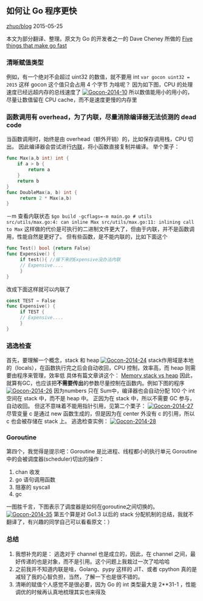## 如何让 Go 程序更快

[zhuo/blog](https://mzh.io/%E5%A6%82%E4%BD%95%E8%AE%A9Go%E7%A8%8B%E5%BA%8F%E6%9B%B4%E5%BF%AB)
2015-05-25

本文为部分翻译、整理。原文为 Go 的开发者之一的 Dave Cheney 所做的 [Five things that make go fast](http://dave.cheney.net/2014/06/07/five-things-that-make-go-fast)

### 清晰赋值类型

例如，有一个绝对不会超过 uint32 的数值，就不要用 int `var gocon uint32 = 2015` 这样 gocon 这个值只会占用 4 个字节
为啥呢？ 因为如下图，CPU 的处理速度已经远超内存的总线速度了 [![Gocon-2014-10](/asset/2015/05/Gocon-2014-10.jpg)](/asset/2015/05/Gocon-2014-10.jpg) 
所以数值能用小的用小的，尽量让数值留在 CPU cache，而不是速度更慢的内存里

### 函数调用有 overhead，为了内联，尽量消除编译器无法侦测的 dead code

当函数调用时，始终是由 overhead（额外开销）的，比如保存调用栈，CPU 切出。
因此编译器会尝试进行[内联](http://zh.wikipedia.org/wiki/%E5%86%85%E8%81%94%E5%87%BD%E6%95%B0)，将小函数直接复制并编译。
举个栗子：

```go
func Max(a,b int) int {
    if a > b {
        return a
    }
    return b
}
func DoubleMax(a, b) int {
     return 2 * Max(a,b)
}
```
    

－m 查看内联状态 `$go build -gcflags=-m main.go # utils src/utils/max.go:4: can
inline Max src/utils/max.go:11: inlining call to Max`
这样做的代价是可执行的二进制文件更大了，但由于内联，并不是函数调用，性能自然是更好了。 但有些函数，是不能内联的，比如下面这个

```go
func Test() bool {return False}
func Expensive() {
     if test(){ //接下来的Expensive没办法内联
     // Expensive....
     }
}
```
    
改成下面这样就可以内联了

```go
const TEST = False
func Expensive() {
     if TEST {
     // Expensive....
     }
}
```
    

### 逃逸检查

首先，要理解一个概念，stack 和 heap [![Gocon-2014-24](/asset/2015/05/Gocon-2014-24.jpg)](/asset/2015/05/Gocon-2014-24.jpg)
stack作用域是本地的（locals），在函数执行完之后会自动收回，CPU 控制，效率高，而 heap 则需要由程序来管理，效率低 具体有篇文章讲这个：
[Memory stack vs heap](http://gribblelab.org/CBootcamp/7_Memory_Stack_vs_Heap.html)
因此，就算有GC，也应该把**不需要传出**的参数尽量控制在函数内。例如下图的程序
[![Gocon-2014-26](/asset/2015/05/Gocon-2014-26.png)](/asset/2015/05/Gocon-2014-26.png) 因为numbers 只在
Sum中，编译器也会自动分配 100 个 int 空间在 stack 中，而不是 heap 中。 正因为在 stack 中，所以不需要 GC 参与，自动收回。
但这不意味着不能用指针引用，见第二个栗子： [![Gocon-2014-27](/asset/2015/05/Gocon-2014-27.jpg)](/asset/2015/05/Gocon-2014-27.jpg)
尽管变量 c 是通过 new 函数生成的，但是因为在 center 外没有 c 的引用，所以 c 也会被存储在 stack 上。 逃逸检查实例：
[![Gocon-2014-28](/asset/2015/05/Gocon-2014-28.jpg)](/asset/2015/05/Gocon-2014-28.jpg)

### Goroutine

第四个，我觉得是提示吧：Goroutine 是比进程、线程都小的执行单元 Goroutine 中的会被调度器(scheduler)切出的操作：

1. chan 收发
2. go 语句调用函数
3. 阻塞的 syscall
4. gc

一图胜千言，下图表示了调度器是如何在goroutine之间切换的。 [![Gocon-2014-35](/asset/2015/05/Gocon-2014-35.jpg)](/asset/2015/05/Gocon-2014-35.jpg)
第五个算是对 Go1.3 以后的 stack 分配机制的总结，我就不翻译了，有兴趣的同学自己可以看看原文：）

### 总结

1. 我想补充的是： 逃逸对于 channel 也是成立的，因此，在 channel 之间，最好传递的也是对象，而不是引用。这个问题上我栽过一次了哈哈哈
2. 之前我并不知道内联是啥，Golang、pypy 这样的 JIT、或者 cpython 真的是减轻了我的心智负担，当然，了解一下也是很不错的。
3. 清晰的赋值个人感觉不是很必要，因为 Go 的 int 类型最大是 2\*\*31-1 ，性能调优的时候再认真地梳理其实也来得及

